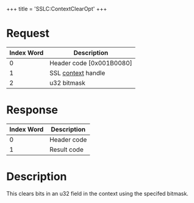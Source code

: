 +++
title = 'SSLC:ContextClearOpt'
+++

# Request

| Index Word | Description                                         |
|------------|-----------------------------------------------------|
| 0          | Header code \[0x001B0080\]                          |
| 1          | SSL [context](SSLC:CreateContext "wikilink") handle |
| 2          | u32 bitmask                                         |

# Response

| Index Word | Description |
|------------|-------------|
| 0          | Header code |
| 1          | Result code |

# Description

This clears bits in an u32 field in the context using the specifed
bitmask.